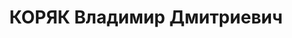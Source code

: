 ---
title: КОРЯК Владимир Дмитриевич
description: народився 1889 у м. Слов’янськ Ізюмського пов. Харківської губ. Українець,
  з торговців, освіта неповна середня, у 1917—1920 рр. член УПСР, з 1920 р. член ВКП(б).
  Проживав у Харкові. Письменник, філолог, історик, літературний критик. У 1925—1936
  рр. — професор і завідувач кафедри української літератури Харківського ІНО (згодом
  Харківського університету). Заарештований _01.10.1937_ р. як член української к.-р.
  націоналістично-терористичної організації (статті 54-8, 54-11 КК УРСР) і військовою
  колегією Верховного Суду СРСР _21.12.1937_ р. засуджений до розстрілу з конфіскацією
  майна і негайним виконанням вироку відповідно до постанови ЦВК СРСР від _01.12.1934_
  р. Розстріляний _22.12.1937_ р. у Києві. Реабілітований _19.10.1957_ р.
---